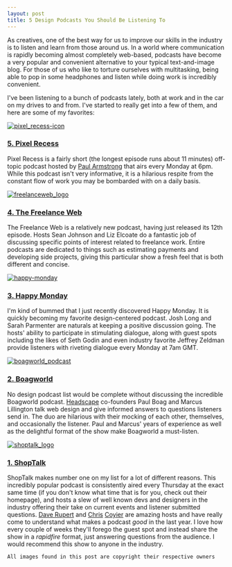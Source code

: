 ```yaml
---
layout: post
title: 5 Design Podcasts You Should Be Listening To
---
```


As creatives, one of the best way for us to improve our skills in the industry is to listen and learn from those around us. In a world where communication is rapidly becoming almost completely web-based, podcasts have become a very popular and convenient alternative to your typical text-and-image blog. For those of us who like to torture ourselves with multitasking, being able to pop in some headphones and listen while doing work is incredibly convenient.

I've been listening to a bunch of podcasts lately, both at work and in the car on my drives to and from. I've started to really get into a few of them, and here are some of my favorites:

[![pixel_recess-icon](http://jordanforeman.com/wp-content/uploads/2013/08/pixel_recess-icon-300x300.png)](http://pixelrecess.com "Pixel Recess Podcast")

### [5. Pixel Recess](http://pixelrecess.com "Pixel Recess Podcast")

Pixel Recess is a fairly short (the longest episode runs about 11 minutes) off-topic podcast hosted by [Paul Armstrong](http://paularmstrong.me/ "Paul Armstrong") that airs every Monday at 6pm. While this podcast isn't very informative, it is a hilarious respite from the constant flow of work you may be bombarded with on a daily basis.

[![freelanceweb_logo](http://jordanforeman.com/wp-content/uploads/2013/08/freelanceweb_logo-300x241.png)](http://thefreelanceweb.com "The Freelance Web Podcast")

### [4. The Freelance Web](http://thefreelanceweb.com "The Freelance Web Podcast")

The Freelance Web is a relatively new podcast, having just released its 12th episode. Hosts Sean Johnson and Liz Elcoate do a fantastic job of discussing specific points of interest related to freelance work. Entire podcasts are dedicated to things such as estimating payments and developing side projects, giving this particular show a fresh feel that is both different and concise.

[![happy-monday](http://jordanforeman.com/wp-content/uploads/2013/08/happy-monday-300x300.jpg)](http://happymondaypodcast.com/ "Happy Monday Podcast")

### [3. Happy Monday](http://happymondaypodcast.com/ "Happy Monday Podcast")

I'm kind of bummed that I just recently discovered Happy Monday. It is quickly becoming my favorite design-centered podcast. Josh Long and Sarah Parmenter are naturals at keeping a positive discussion going. The hosts' ability to participate in stimulating dialogue, along with guest spots including the likes of Seth Godin and even industry favorite Jeffrey Zeldman provide listeners with riveting dialogue every Monday at 7am GMT.

[![boagworld_podcast](http://jordanforeman.com/wp-content/uploads/2013/08/boagworld_podcast-300x300.jpg)](http://boagworld.com/ "Boagworld Podcast")

### [2. Boagworld](http://boagworld.com/ "Boagworld Podcast")

No design podcast list would be complete without discussing the incredible Boagworld podcast. [Headscape](http://headscape.co.uk/ "Headscape Design Agency") co-founders Paul Boag and Marcus Lillington talk web design and give informed answers to questions listeners send in. The duo are hilarious with their mocking of each other, themselves, and occasionally the listener. Paul and Marcus' years of experience as well as the delightful format of the show make Boagworld a must-listen.

[![shoptalk_logo](http://jordanforeman.com/wp-content/uploads/2013/08/shoptalk_logo-300x235.png)](http://shoptalkshow.com "ShowTalk Podcast")

### [1. ShopTalk](http://shoptalkshow.com "ShowTalk Podcast")

ShopTalk makes number one on my list for a lot of different reasons. This incredibly popular podcast is consistently aired every Thursday at the exact same time (if you don't know what time that is for you, check out their homepage), and hosts a slew of well known devs and designers in the industry offering their take on current events and listener submitted questions. [Dave Rupert](http://paravelinc.com/ "Paravel Inc.") and [Chris](http://css-tricks.com "CSS Tricks.com") [Coyier](http://chriscoyier.net/) are amazing hosts and have really come to understand what makes a podcast _good_ in the last year. I love how every couple of weeks they'll forego the guest spot and instead share the show in a _rapidfire_ format, just answering questions from the audience. I would recommend this show to anyone in the industry.

`All images found in this post are copyright their respective owners`